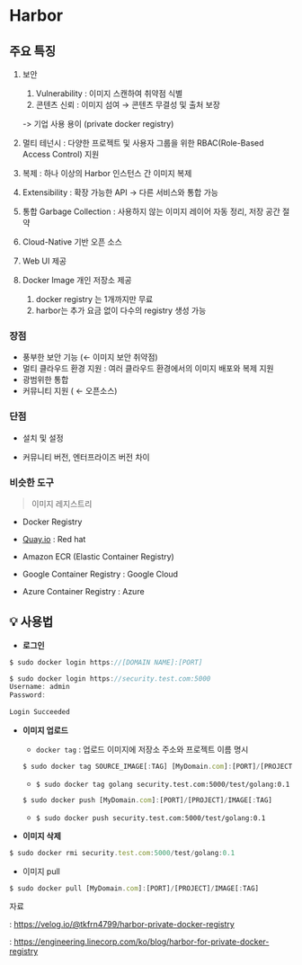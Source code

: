 # Harbor


## 주요 특징

1. 보안
    1. Vulnerability : 이미지 스캔하여 취약점 식별
    2. 콘텐츠 신뢰 : 이미지 섬여 → 콘텐츠 무결성 및 출처 보장
    
    -> 기업 사용 용이 (private docker registry)
    
2. 멀티 테넌시 : 다양한 프로젝트 및 사용자 그룹을 위한 RBAC(Role-Based Access Control) 지원

3. 복제 : 하나 이상의 Harbor 인스턴스 간 이미지 복제

4. Extensibility : 확장 가능한 API → 다른 서비스와 통합 가능

5. 통합 Garbage Collection : 사용하지 않는 이미지 레이어 자동 정리, 저장 공간 절약

6. Cloud-Native 기반 오픈 소스 

7. Web UI 제공

8. Docker Image 개인 저장소 제공
    1. docker registry 는 1개까지만 무료
    2. harbor는 추가 요금 없이 다수의 registry 생성 가능





### 장점

- 풍부한 보안 기능 (← 이미지 보안 취약점)
- 멀티 클라우드 환경 지원 : 여러 클라우드 환경에서의 이미지 배포와 복제 지원
- 광범위한 통합
- 커뮤니티 지원 ( ← 오픈소스)





### 단점

- 설치 및 설정

- 커뮤니티 버전, 엔터프라이즈 버전 차이



### 비슷한 도구

> 이미지 레지스트리

- Docker Registry

- [Quay.io](http://Quay.io) : Red hat
- Amazon ECR (Elastic Container Registry)
- Google Container Registry : Google Cloud
- Azure Container Registry : Azure





## 💡 사용법

- **로그인**

```jsx
$ sudo docker login https://[DOMAIN NAME]:[PORT]
```

```jsx
$ sudo docker login https://security.test.com:5000
Username: admin
Password:
　
Login Succeeded
```

- **이미지 업로드**
    
    - `docker tag` : 업로드 이미지에 저장소 주소와 프로젝트 이름 명시
    
    ```jsx
    $ sudo docker tag SOURCE_IMAGE[:TAG] [MyDomain.com]:[PORT]/[PROJECT]/IMAGE[:TAG]
    ```
    
    - `$ sudo docker tag golang security.test.com:5000/test/golang:0.1`
    
    ```jsx
    $ sudo docker push [MyDomain.com]:[PORT]/[PROJECT]/IMAGE[:TAG]
    ```
    
    - `$ sudo docker push security.test.com:5000/test/golang:0.1`
    
- **이미지 삭제**

```jsx
$ sudo docker rmi security.test.com:5000/test/golang:0.1
```

- 이미지 pull

```jsx
$ sudo docker pull [MyDomain.com]:[PORT]/[PROJECT]/IMAGE[:TAG]
```





자료

: https://velog.io/@tkfrn4799/harbor-private-docker-registry

: https://engineering.linecorp.com/ko/blog/harbor-for-private-docker-registry

